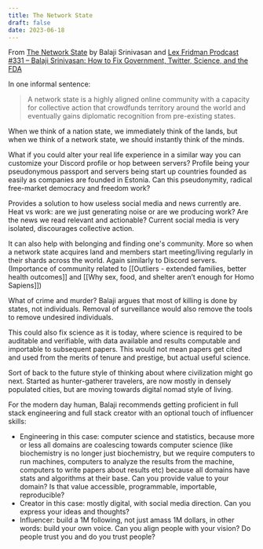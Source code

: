 ```yaml
---
title: The Network State
draft: false
date: 2023-06-18
---
```


From [The Network State](https://thenetworkstate.com/) by Balaji Srinivasan and [Lex Fridman Prodcast #331 – Balaji Srinivasan: How to Fix Government, Twitter, Science, and the FDA](https://lexfridman.com/balaji-srinivasan/)

In one informal sentence:

> A network state is a highly aligned online community with a capacity for collective action that crowdfunds territory around the world and eventually gains diplomatic recognition from pre-existing states.

When we think of a nation state, we immediately think of the lands, but when we think of a network state, we should instantly think of the minds.

What if you could alter your real life experience in a similar way you can customize your Discord profile or hop between servers? Profile being your pseudonymous passport and servers being start up countries founded as easily as companies are founded in Estonia. Can this pseudonymity, radical free-market democracy and freedom work?

Provides a solution to how useless social media and news currently are. Heat vs work: are we just generating noise or are we producing work? Are the news we read relevant and actionable?
Current social media is very isolated, discourages collective action.

It can also help with belonging and finding one's community. More so when a network state acquires land and members start meeting/living regularly in their shards across the world. Again similarly to Discord servers. (Importance of community related to [[Outliers - extended families, better health outcomes]] and [[Why sex, food, and shelter aren’t enough for Homo Sapiens]])

What of crime and murder? Balaji argues that most of killing is done by states, not individuals. Removal of surveillance would also remove the tools to remove undesired individuals.

This could also fix science as it is today, where science is required to be auditable and verifiable, with data available and results computable and importable to subsequent papers. This would not mean papers get cited and used from the merits of tenure and prestige, but actual useful science.

Sort of back to the future style of thinking about where civilization might go next. Started as hunter-gatherer travelers, are now mostly in densely populated cities, but are moving towards digital nomad style of living.

For the modern day human, Balaji recommends getting proficient in full stack engineering and full stack creator with an optional touch of influencer skills:
- Engineering in this case: computer science and statistics, because more or less all domains are coalescing towards computer science (like biochemistry is no longer just biochemistry, but we require computers to run machines, computers to analyze the results from the machine, computers to write papers about results etc) because all domains have stats and algorithms at their base. Can you provide value to your domain? Is that value accessible, programmable, importable, reproducible?
- Creator in this case: mostly digital, with social media direction. Can you express your ideas and thoughts?
- Influencer: build a 1M following, not just amass 1M dollars, in other words: build your own voice. Can you align people with your vision? Do people trust you and do you trust people?